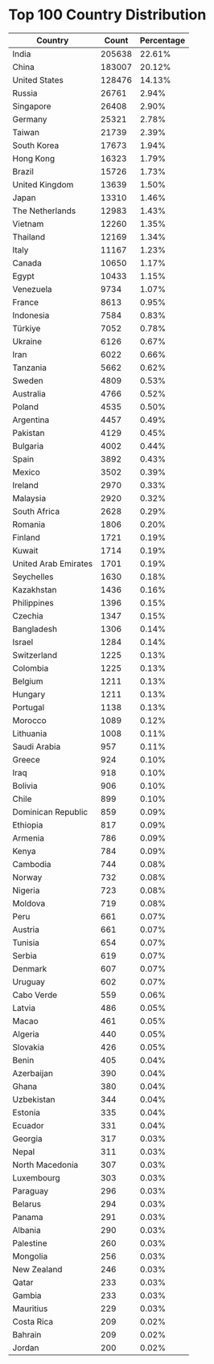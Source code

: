 # Top 100 Country Distribution
| Country | Count | Percentage |
|----|----|----|
| India | 205638 | 22.61% |
| China | 183007 | 20.12% |
| United States | 128476 | 14.13% |
| Russia | 26761 | 2.94% |
| Singapore | 26408 | 2.90% |
| Germany | 25321 | 2.78% |
| Taiwan | 21739 | 2.39% |
| South Korea | 17673 | 1.94% |
| Hong Kong | 16323 | 1.79% |
| Brazil | 15726 | 1.73% |
| United Kingdom | 13639 | 1.50% |
| Japan | 13310 | 1.46% |
| The Netherlands | 12983 | 1.43% |
| Vietnam | 12260 | 1.35% |
| Thailand | 12169 | 1.34% |
| Italy | 11167 | 1.23% |
| Canada | 10650 | 1.17% |
| Egypt | 10433 | 1.15% |
| Venezuela | 9734 | 1.07% |
| France | 8613 | 0.95% |
| Indonesia | 7584 | 0.83% |
| Türkiye | 7052 | 0.78% |
| Ukraine | 6126 | 0.67% |
| Iran | 6022 | 0.66% |
| Tanzania | 5662 | 0.62% |
| Sweden | 4809 | 0.53% |
| Australia | 4766 | 0.52% |
| Poland | 4535 | 0.50% |
| Argentina | 4457 | 0.49% |
| Pakistan | 4129 | 0.45% |
| Bulgaria | 4002 | 0.44% |
| Spain | 3892 | 0.43% |
| Mexico | 3502 | 0.39% |
| Ireland | 2970 | 0.33% |
| Malaysia | 2920 | 0.32% |
| South Africa | 2628 | 0.29% |
| Romania | 1806 | 0.20% |
| Finland | 1721 | 0.19% |
| Kuwait | 1714 | 0.19% |
| United Arab Emirates | 1701 | 0.19% |
| Seychelles | 1630 | 0.18% |
| Kazakhstan | 1436 | 0.16% |
| Philippines | 1396 | 0.15% |
| Czechia | 1347 | 0.15% |
| Bangladesh | 1306 | 0.14% |
| Israel | 1284 | 0.14% |
| Switzerland | 1225 | 0.13% |
| Colombia | 1225 | 0.13% |
| Belgium | 1211 | 0.13% |
| Hungary | 1211 | 0.13% |
| Portugal | 1138 | 0.13% |
| Morocco | 1089 | 0.12% |
| Lithuania | 1008 | 0.11% |
| Saudi Arabia | 957 | 0.11% |
| Greece | 924 | 0.10% |
| Iraq | 918 | 0.10% |
| Bolivia | 906 | 0.10% |
| Chile | 899 | 0.10% |
| Dominican Republic | 859 | 0.09% |
| Ethiopia | 817 | 0.09% |
| Armenia | 786 | 0.09% |
| Kenya | 784 | 0.09% |
| Cambodia | 744 | 0.08% |
| Norway | 732 | 0.08% |
| Nigeria | 723 | 0.08% |
| Moldova | 719 | 0.08% |
| Peru | 661 | 0.07% |
| Austria | 661 | 0.07% |
| Tunisia | 654 | 0.07% |
| Serbia | 619 | 0.07% |
| Denmark | 607 | 0.07% |
| Uruguay | 602 | 0.07% |
| Cabo Verde | 559 | 0.06% |
| Latvia | 486 | 0.05% |
| Macao | 461 | 0.05% |
| Algeria | 440 | 0.05% |
| Slovakia | 426 | 0.05% |
| Benin | 405 | 0.04% |
| Azerbaijan | 390 | 0.04% |
| Ghana | 380 | 0.04% |
| Uzbekistan | 344 | 0.04% |
| Estonia | 335 | 0.04% |
| Ecuador | 331 | 0.04% |
| Georgia | 317 | 0.03% |
| Nepal | 311 | 0.03% |
| North Macedonia | 307 | 0.03% |
| Luxembourg | 303 | 0.03% |
| Paraguay | 296 | 0.03% |
| Belarus | 294 | 0.03% |
| Panama | 291 | 0.03% |
| Albania | 290 | 0.03% |
| Palestine | 260 | 0.03% |
| Mongolia | 256 | 0.03% |
| New Zealand | 246 | 0.03% |
| Qatar | 233 | 0.03% |
| Gambia | 233 | 0.03% |
| Mauritius | 229 | 0.03% |
| Costa Rica | 209 | 0.02% |
| Bahrain | 209 | 0.02% |
| Jordan | 200 | 0.02% |

